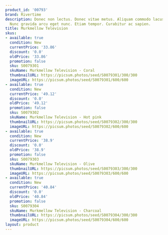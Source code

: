```yaml
---
product_id: '00793'
brand: Rivertime
description: Donec non lectus. Donec vitae metus. Aliquam commodo lacus sit amet nulla.
  Nunc gravida arcu eget nunc. Etiam tempor. Curabitur ac sapien.
title: Murkmellow Television
skus:
- available: true
  condition: New
  currentPrice: '33.86'
  discount: '0.0'
  oldPrice: '33.86'
  promotion: false
  sku: S0079301
  skuName: Murkmellow Television - Coral
  thumbnailURL: https://picsum.photos/seed/S0079301/300/300
  imageURL: https://picsum.photos/seed/S0079301/600/600
- available: true
  condition: New
  currentPrice: '49.12'
  discount: '0.0'
  oldPrice: '49.12'
  promotion: false
  sku: S0079302
  skuName: Murkmellow Television - Hot pink
  thumbnailURL: https://picsum.photos/seed/S0079302/300/300
  imageURL: https://picsum.photos/seed/S0079302/600/600
- available: true
  condition: New
  currentPrice: '38.9'
  discount: '0.0'
  oldPrice: '38.9'
  promotion: false
  sku: S0079303
  skuName: Murkmellow Television - Olive
  thumbnailURL: https://picsum.photos/seed/S0079303/300/300
  imageURL: https://picsum.photos/seed/S0079303/600/600
- available: true
  condition: New
  currentPrice: '40.84'
  discount: '0.0'
  oldPrice: '40.84'
  promotion: false
  sku: S0079304
  skuName: Murkmellow Television - Charcoal
  thumbnailURL: https://picsum.photos/seed/S0079304/300/300
  imageURL: https://picsum.photos/seed/S0079304/600/600
layout: product
---
```

